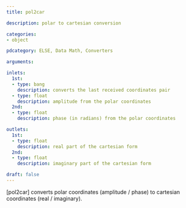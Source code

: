 ```yaml
---
title: pol2car

description: polar to cartesian conversion

categories:
- object

pdcategory: ELSE, Data Math, Converters

arguments:

inlets:
  1st:
  - type: bang
    description: converts the last received coordinates pair
  - type: float
    description: amplitude from the polar coordinates
  2nd:
  - type: float
    description: phase (in radians) from the polar coordinates

outlets:
  1st:
  - type: float
    description: real part of the cartesian form
  2nd:
  - type: float
    description: imaginary part of the cartesian form

draft: false
---
```


[pol2car] converts polar coordinates (amplitude / phase) to cartesian coordinates (real / imaginary).

